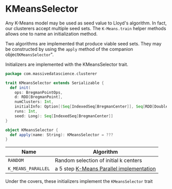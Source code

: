 # KMeansSelector

Any K-Means model may be used as seed value to Lloyd's algorithm. In fact, our clusterers accept multiple seed sets. The `K-Means.train` helper methods allows one to name an initialization method.

Two algorithms are implemented that produce viable seed sets. They may be constructed by using the `apply` method of the companion object`KMeansSelector`".

Initializers are implemented with the KMeansSelector trait.

```scala
package com.massivedatascience.clusterer

trait KMeansSelector extends Serializable {
  def init(
    ops: BregmanPointOps,
    d: RDD[BregmanPoint],
    numClusters: Int,
    initialInfo: Option[(Seq[IndexedSeq[BregmanCenter]], Seq[RDD[Double]])] = None,
    runs: Int,
    seed: Long): Seq[IndexedSeq[BregmanCenter]]
}

object KMeansSelector {
  def apply(name: String): KMeansSelector = ???
}
```

| Name               | Algorithm                                                                                               |
| ------------------ | ------------------------------------------------------------------------------------------------------- |
| `RANDOM`           | Random selection of initial k centers                                                                   |
| `K_MEANS_PARALLEL` | a 5 step [K-Means Parallel implementation](http://theory.stanford.edu/\~sergei/papers/vldb12-kmpar.pdf) |

Under the covers, these initializers implement the `KMeansSelector` trait
